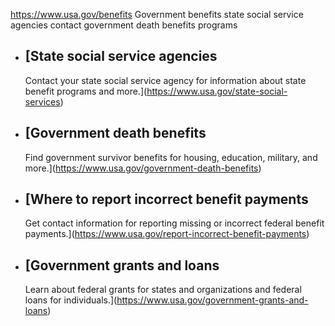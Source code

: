 

https://www.usa.gov/benefits
Government benefits
state social service agencies contact
government death benefits programs

* [State social service agencies
  -----------------------------

  Contact your state social service agency for information about state benefit programs and more.](https://www.usa.gov/state-social-services)
* [Government death benefits
  -------------------------

  Find government survivor benefits for housing, education, military, and more.](https://www.usa.gov/government-death-benefits)
* [Where to report incorrect benefit payments
  ------------------------------------------

  Get contact information for reporting missing or incorrect federal benefit payments.](https://www.usa.gov/report-incorrect-benefit-payments)
* [Government grants and loans
  ---------------------------

  Learn about federal grants for states and organizations and federal loans for individuals.](https://www.usa.gov/government-grants-and-loans)
